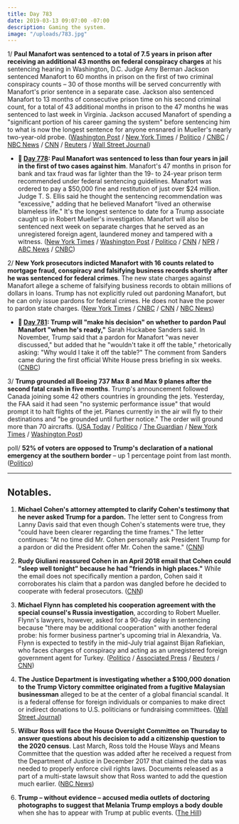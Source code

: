 ```yaml
---
title: Day 783
date: 2019-03-13 09:07:00 -07:00
description: Gaming the system.
image: "/uploads/783.jpg"
---
```


1/ **Paul Manafort was sentenced to a total of 7.5 years in prison after receiving an additional 43 months on federal conspiracy charges** at his sentencing hearing in Washington, D.C. Judge Amy Berman Jackson sentenced Manafort to 60 months in prison on the first of two criminal conspiracy counts – 30 of those months will be served concurrently with Manafort's prior sentence in a separate case. Jackson also sentenced Manafort to 13 months of consecutive prison time on his second criminal count, for a total of 43 additional months in prison to the 47 months he was sentenced to last week in Virginia. Jackson accused Manafort of spending a "significant portion of his career gaming the system" before sentencing him to what is now the longest sentence for anyone ensnared in Mueller's nearly two-year-old probe. ([Washington Post](https://www.washingtonpost.com/local/legal-issues/paul-manafort-faces-sentencing-in-washington-in-mueller-special-counsel-case/2019/03/12/d4d55dd4-44d0-11e9-aaf8-4512a6fe3439_story.html) / [New York Times](https://www.nytimes.com/2019/03/13/us/politics/paul-manafort-sentencing.html) / [Politico](https://www.politico.com/story/2019/03/13/paul-manafort-sentencing-1219274) / [CNBC](https://www.cnbc.com/2019/03/13/paul-manafort-gets-additional-43-months-in-second-mueller-sentence.html) / [NBC News](https://www.nbcnews.com/politics/politics-news/manafort-faces-10-years-prison-second-sentencing-n982706) / [CNN](https://www.cnn.com/2019/03/13/politics/manafort-hearing/index.html) / [Reuters](https://www.reuters.com/article/us-usa-trump-russia-manafort/u-s-judge-gives-manafort-73-months-idUSKBN1QU18W) / [Wall Street Journal](https://www.wsj.com/articles/paul-manafort-second-sentencing-11552481277))

* **📌 [Day 778](https://whatthefuckjusthappenedtoday.com/2019/03/08/day-778/#3-paul-manafort-was-sentenced-to-les): Paul Manafort was sentenced to less than four years in jail in the first of two cases against him**. Manafort's 47 months in prison for bank and tax fraud was far lighter than the 19- to 24-year prison term recommended under federal sentencing guidelines. Manafort was ordered to pay a $50,000 fine and restitution of just over $24 million. Judge T. S. Ellis said he thought the sentencing recommendation was "excessive," adding that he believed Manafort "lived an otherwise blameless life." It's the longest sentence to date for a Trump associate caught up in Robert Mueller's investigation. Manafort will also be sentenced next week on separate charges that he served as an unregistered foreign agent, laundered money and tampered with a witness. ([New York Times](https://www.nytimes.com/2019/03/07/us/politics/paul-manafort-sentencing.html) / [Washington Post](https://www.washingtonpost.com/local/public-safety/paul-manafort-sentencing/2019/03/07/77f527b2-3e94-11e9-9361-301ffb5bd5e6_story.html) / [Politico](https://www.politico.com/story/2019/03/07/manafort-gets-47-months-in-prison-for-financial-fraud-1210786) / [CNN](https://www.cnn.com/2019/03/07/politics/paul-manafort-sentencing-virginia-case-russia-investigation/index.html) / [NPR](https://www.npr.org/2019/03/07/701045248/paul-manafort-former-trump-campaign-chairman-sentenced-to-just-under-4-years) / [ABC News](https://abcnews.go.com/Politics/paul-manafort-president-donald-trumps-campaign-chairman-faces/story?id=61506579) / [CNBC](https://www.cnbc.com/2019/03/07/ex-trump-campaign-chief-paul-manafort-sentenced-to-47-months-for-fraud-in-mueller-case.html))

2/ **New York prosecutors indicted Manafort with 16 counts related to mortgage fraud, conspiracy and falsifying business records shortly after he was sentenced for federal crimes**. The new state charges against Manafort allege a scheme of falsifying business records to obtain millions of dollars in loans. Trump has not explicitly ruled out pardoning Manafort, but he can only issue pardons for federal crimes. He does not have the power to pardon state charges. ([New York Times](https://www.nytimes.com/2019/03/13/nyregion/manafort-indictment.html) / [CNBC](https://www.cnbc.com/2019/03/13/paul-manafort-indicted-by-ny-prosecutors-after-federal-sentencing.html) / [CNN](https://www.cnn.com/2019/03/13/politics/paul-manafort-new-york/index.html) / [NBC News](https://www.nbcnews.com/politics/justice-department/paul-manafort-indicted-manhattan-district-attorney-n982826))

* **📌 [Day 781](https://whatthefuckjusthappenedtoday.com/2019/03/11/day-781/#4-nancy-pelosi-on-impeaching-trump-h): Trump will "make his decision" on whether to pardon Paul Manafort "when he's ready,"** Sarah Huckabee Sanders said. In November, Trump said that a pardon for Manafort "was never discussed," but added that he "wouldn't take it off the table," rhetorically asking: "Why would I take it off the table?" The comment from Sanders came during the first official White House press briefing in six weeks. ([CNBC](https://www.cnbc.com/2019/03/11/white-house-trump-will-decide-when-hes-ready-on-manafort-pardon.html))

3/ **Trump grounded all Boeing 737 Max 8 and Max 9 planes after the second fatal crash in five months**. Trump's announcement followed Canada joining some 42 others countries in grounding the jets. Yesterday, the FAA said it had seen "no systemic performance issue" that would prompt it to halt flights of the jet. Planes currently in the air will fly to their destinations and "be grounded until further notice." The order will ground more than 70 aircrafts. ([USA Today](https://www.usatoday.com/story/news/politics/2019/03/13/donald-trump-says-he-signed-order-ground-boeing-737-max-8/3152157002/) / [Politico](https://www.politico.com/story/2019/03/13/boeing-737-max-8-canada-1220264) / [The Guardian](https://www.theguardian.com/world/2019/mar/13/ethiopian-airlines-crash-canada-grounds-737-max-us-stands-alone) / [New York Times](https://www.nytimes.com/2019/03/13/business/canada-737-max.html) / [Washington Post](https://www.washingtonpost.com/local/trafficandcommuting/canada-grounds-boeing-737-max-8-leaving-us-as-last-major-user-of-plane/2019/03/13/25ac2414-459d-11e9-90f0-0ccfeec87a61_story.html))

poll/ **52% of voters are opposed to Trump's declaration of a national emergency at the southern border** – up 1 percentage point from last month. ([Politico](https://www.politico.com/story/2019/03/13/trump-national-emergency-poll-1218483))

---

## Notables.

1. **Michael Cohen's attorney attempted to clarify Cohen's testimony that he never asked Trump for a pardon.** The letter sent to Congress from Lanny Davis said that even though Cohen's statements were true, they "could have been clearer regarding the time frames." The letter continues: "At no time did Mr. Cohen personally ask President Trump for a pardon or did the President offer Mr. Cohen the same." ([CNN](https://www.cnn.com/2019/03/12/politics/michael-cohen-attorney-pardon-testimony/index.html))

2. **Rudy Giuliani reassured Cohen in an April 2018 email that Cohen could "sleep well tonight" because he had "friends in high places."** While the email does not specifically mention a pardon, Cohen said it corroborates his claim that a pardon was dangled before he decided to cooperate with federal prosecutors. ([CNN](https://www.cnn.com/2019/03/13/politics/michael-cohen-email-costello/index.html))

3. **Michael Flynn has completed his cooperation agreement with the special counsel's Russia investigation**, according to Robert Mueller. Flynn's lawyers, however, asked for a 90-day delay in sentencing because "there may be additional cooperation" with another federal probe: his former business partner's upcoming trial in Alexandria, Va. Flynn is expected to testify in the mid-July trial against Bijan Rafiekian, who faces charges of conspiracy and acting as an unregistered foreign government agent for Turkey. ([Politico](https://www.politico.com/story/2019/03/12/michael-flynn-cooperating-1219273) / [Associated Press](https://apnews.com/229c741599c640718c235f4c78c6474d) / [Reuters](https://www.reuters.com/article/us-usa-trump-russia-flynn-idUSKBN1QU053) / [CNN](https://www.cnn.com/2019/03/12/politics/michael-flynn-sentencing-cooperate-prosecutors-bijan-kian/index.html))

4. **The Justice Department is investigating whether a $100,000 donation to the Trump Victory committee originated from a fugitive Malaysian businessman** alleged to be at the center of a global financial scandal. It is a federal offense for foreign individuals or companies to make direct or indirect donations to U.S. politicians or fundraising committees. ([Wall Street Journal](https://www.wsj.com/articles/doj-probes-whether-fugitive-financier-supplied-donation-to-trump-re-election-committee-11552482187))

5. **Wilbur Ross will face the House Oversight Committee on Thursday to answer questions about his decision to add a citizenship question to the 2020 census**. Last March, Ross told the House Ways and Means Committee that the question was added after he received a request from the Department of Justice in December 2017 that claimed the data was needed to properly enforce civil rights laws. Documents released as a part of a multi-state lawsuit show that Ross wanted to add the question much earlier. ([NBC News](https://www.nbcnews.com/politics/congress/house-democrats-grill-wilbur-ross-over-census-citizenship-question-n981956))

6. **Trump – without evidence – accused media outlets of doctoring photographs to suggest that Melania Trump employs a body double** when she has to appear with Trump at public events. ([The Hill](https://thehill.com/homenews/administration/433829-trump-accuses-media-without-evidence-of-photoshopping-melania-photos))